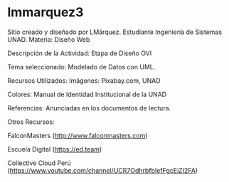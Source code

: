 # lmmarquez3

Sitio creado y diseñado por LMárquez. 
Estudiante Ingeniería de Sistemas UNAD. 
Materia: Diseño Web


Descripción de la Actividad: Etapa de Diseño OVI

Tema seleccionado: Modelado de Datos con UML. 

Recursos Utilizados: Imágenes: Pixabay.com, UNAD

Colores: Manual de Identidad Institucional de la UNAD

Referencias: Anunciadas en los documentos de lectura.



Otros Recursos:

FalconMasters (http://www.falconmasters.com)

Escuela Digital (https://ed.team)

Collective Cloud Perú (https://www.youtube.com/channel/UCR7OdhrbfbIefFgcEiZI2FA)
